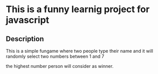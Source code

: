 # This is a funny learnig project for javascript

## Description
This is a simple fungame where two people type their name and it will randomly select two numbers between 1 and 7

the highest number person will consider as winner.

